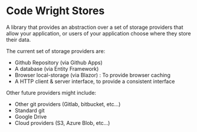 # Code Wright Stores
	
A library that provides an abstraction over a set of storage providers that allow your application, or users of your application choose where they store their data.

The current set of storage providers are:
- Github Repository (via Github Apps)
- A database (via Entity Framework)
- Browser local-storage (via Blazor) : To provide browser caching
- A HTTP client & server interface, to provide a consistent interface

Other future providers might include:
- Other git providers (Gitlab, bitbucket, etc...)
- Standard git
- Google Drive
- Cloud providers (S3, Azure Blob, etc...)
	
	
